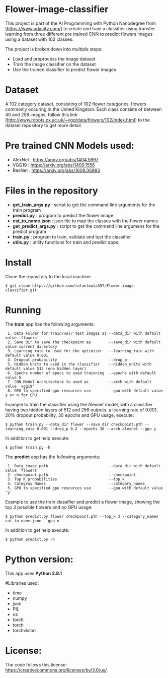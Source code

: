 # Flower-image-classifier

This project is part of the AI Programming with Python Nanodegree from [https://www.udacity.com/] to create 
and train a classifier using transfer learning from three different pre trained CNN to predict flowers images using a dataset with 102 classes.

The project is broken down into multiple steps:

- Load and preprocess the image dataset
- Train the image classifier on the dataset
- Use the trained classifier to predict flower images

# Dataset

A 102 category dataset, consisting of 102 flower categories, flowers commonly occuring in the United Kingdom. 
Each class consists of between 40 and 258 images, follow this link [http://www.robots.ox.ac.uk/~vgg/data/flowers/102/index.html]
to the dataset repository to get more detail.

# Pre trained CNN Models used:

- AlexNet : https://arxiv.org/abs/1404.5997
- VGG19   : https://arxiv.org/abs/1409.1556
- ResNet  : https://arxiv.org/abs/1608.06993


# Files in the repository

- **get_train_args.py**   : script to get the command line arguments for the train program     
- **predict.py**          : program to predict the flower image    
- **cat_to_name.json**    : json file to map the classes with the flower names 
- **get_predict_args.py** : script to get the command line argumens for the predict program
- **train.py**            : program to train, validate and test the classifier
- **utils.py**            : utility functions for train and predict apps.

# Install
Clone the repository to the local machine

`$ git clone https://github.com/rafaelmata357/Flower-image-classifier.git`

# Running

The **train** app has the following arguments:

     1. Data Folder for train/val/ test images as --data_dir with default value 'flowers'
     2. Save Dir to save the checkpoint as        --save_dir with default value current directory
     3. Learning rate to used for the optimizer   --learning_rate with default value 0.001
     4. Dropout probability                       --drop_p
     5. Hidden Units to used in the classifier    --hidden_units with default value 512 (one hidden layer)
     6. Epochs number of epocs to used trainning  --epochs with default value 5
     7. CNN Model Architecture to used as         --arch with default value 'vgg19'
     8. GPU to specified gpu resources use        --gpu with default value y or n for CPU

Example to train the classifier using the Alexnet model, with a classifier having two hidden layers of 512 and 256 outputs,
a learning rate of 0.001, 20% dropout probability, 30 epochs and GPU usage, execute:

```$ python train.py --data_dir flower --save_dir checkpoint.pth --learning_rate 0.001 --drop_p 0.2 --epochs 30 --arch alexnet --gpu y ```

In addition to get help execute:

`$ python train.py -h `

The **predict** app has the following arguments:
   
     1. Data image path                           --data_dir with default value 'flowers'
     2. checkpoint path                           --checkpoint
     3. Top K probabilities                       --top_k
     4. Categroy Names                            --category_names
     5. GPU to specified gpu resources use        --gpu with default value 'y'

Example to use the train classifier and predict a flower image, showing the top 3 possible flowers and no GPU usage:

```$ python predict.py flower checkpoint.pth --top_k 3 --category_names cat_to_name.json --gpu n```

In addition to get help execute:

`$ python predict.py -h `

# Python version:
This app uses **Python 3.8.1**

#Libraries used:

- time 
- numpy 
- json
- PIL 
- os
- torch
- torch
- torchvision

# License:

The code follows this license: https://creativecommons.org/licenses/by/3.0/us/
